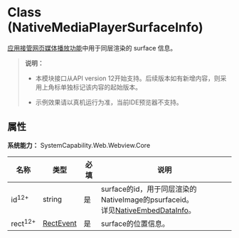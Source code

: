 # Class (NativeMediaPlayerSurfaceInfo)

[应用接管网页媒体播放功能](./arkts-basic-components-web-attributes.md#enablenativemediaplayer12)中用于同层渲染的 surface 信息。

> **说明：**
>
> - 本模块接口从API version 12开始支持。后续版本如有新增内容，则采用上角标单独标记该内容的起始版本。
>
> - 示例效果请以真机运行为准，当前IDE预览器不支持。

## 属性

**系统能力：** SystemCapability.Web.Webview.Core

| 名称 | 类型 | 必填 | 说明 |
|------|------|------|------|
| id<sup>12+</sup> | string | 是 | surface的id，用于同层渲染的NativeImage的psurfaceid。<br/>详见[NativeEmbedDataInfo](./arkts-basic-components-web-i.md#nativeembeddatainfo11)。 |
| rect<sup>12+</sup> | [RectEvent](./arkts-apis-webview-i.md#rectevent12) | 是 | surface的位置信息。 |

